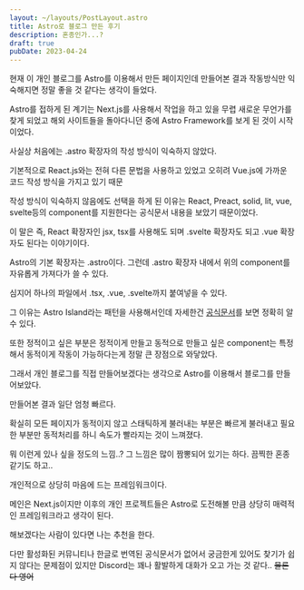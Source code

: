 ```yaml
---
layout: ~/layouts/PostLayout.astro
title: Astro로 블로그 만든 후기
description: 혼종인가...?
draft: true
pubDate: 2023-04-24
---
```


현재 이 개인 블로그를 Astro를 이용해서 만든 페이지인데 만들어본 결과 작동방식만 익숙해지면 정말 좋을 것 같다는 생각이 들었다.

Astro를 접하게 된 계기는 Next.js를 사용해서 작업을 하고 있을 무렵 새로운 무언가를 찾게 되었고 해외 사이트들을 돌아다니던 중에 Astro Framework를 보게 된 것이 시작이었다. 

사실상 처음에는 .astro 확장자의 작성 방식이 익숙하지 않았다.

기본적으로 React.js와는 전혀 다른 문법을 사용하고 있었고 오히려 Vue.js에 가까운 코드 작성 방식을 가지고 있기 때문

작성 방식이 익숙하지 않음에도 선택을 하게 된 이유는 React, Preact, solid, lit, vue, svelte등의 component를 지원한다는 공식문서 내용을 보았기 때문이었다.

이 말은 즉, React 확장자인 jsx, tsx를 사용해도 되며 .svelte 확장자도 되고 .vue 확장자도 된다는 이야기이다.

Astro의 기본 확장자는 .astro이다. 그런데 .astro 확장자 내에서 위의 component를 자유롭게 가져다가 쓸 수 있다.

심지어 하나의 파일에서 .tsx, .vue, .svelte까지 붙여넣을 수 있다.

그 이유는 Astro Island라는 패턴을 사용해서인데 자세한건 [공식문서](https://docs.astro.build/en/concepts/islands/)를 보면 정확히 알 수 있다.

또한 정적이고 싶은 부분은 정적이게 만들고 동적으로 만들고 싶은 component는 특정해서 동적이게 작동이 가능하다는게 정말 큰 장점으로 와닿았다.

그래서 개인 블로그를 직접 만들어보겠다는 생각으로 Astro를 이용해서 블로그를 만들어보았다.

만들어본 결과 일단 엄청 빠르다.

확실히 모든 페이지가 동적이지 않고 스태틱하게 불러내는 부분은 빠르게 불러내고 필요한 부분만 동적처리를 하니 속도가 빨라지는 것이 느껴졌다.

뭐 이런게 있나 싶을 정도의 느낌..? 그 느낌은 많이 짬뽕되어 있기는 하다. 끔찍한 혼종 같기도 하고..

개인적으로 상당히 마음에 드는 프레임워크이다.

메인은 Next.js이지만 이후의 개인 프로젝트들은 Astro로 도전해볼 만큼 상당히 매력적인 프레임워크라고 생각이 된다.

해보겠다는 사람이 있다면 나는 추천을 한다.

다만 활성화된 커뮤니티나 한글로 번역된 공식문서가 없어서 궁금한게 있어도 찾기가 쉽지 않다는 문제점이 있지만 Discord는 꽤나 활발하게 대화가 오고 가는 것 같다.. ~~물론 다 영어~~